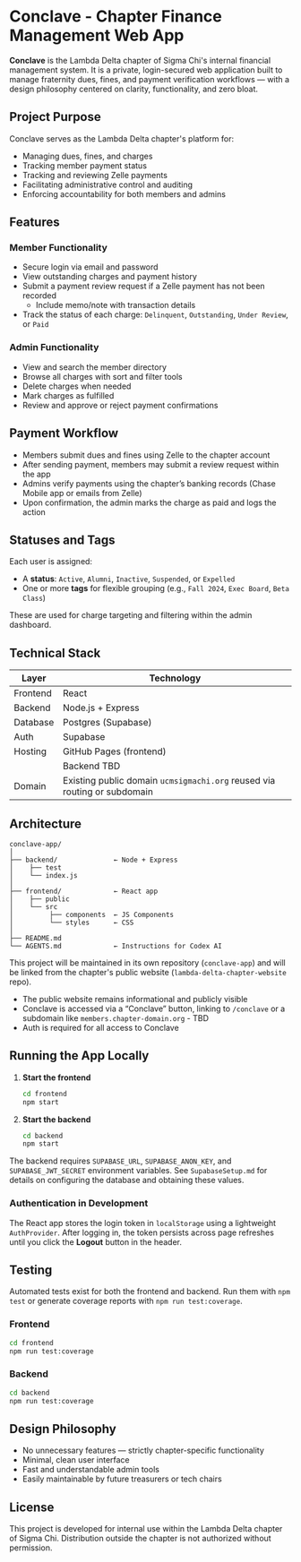 # Conclave - Chapter Finance Management Web App

**Conclave** is the Lambda Delta chapter of Sigma Chi's internal financial management system. It is a private, login-secured web application built to manage fraternity dues, fines, and payment verification workflows — with a design philosophy centered on clarity, functionality, and zero bloat.

## Project Purpose

Conclave serves as the Lambda Delta chapter's platform for:
- Managing dues, fines, and charges
- Tracking member payment status
- Tracking and reviewing Zelle payments
- Facilitating administrative control and auditing
- Enforcing accountability for both members and admins

## Features

### Member Functionality
- Secure login via email and password
- View outstanding charges and payment history
- Submit a payment review request if a Zelle payment has not been recorded
  - Include memo/note with transaction details
- Track the status of each charge: `Delinquent`, `Outstanding`, `Under Review`, or `Paid`

### Admin Functionality
- View and search the member directory
- Browse all charges with sort and filter tools
- Delete charges when needed
- Mark charges as fulfilled
- Review and approve or reject payment confirmations


## Payment Workflow

- Members submit dues and fines using Zelle to the chapter account
- After sending payment, members may submit a review request within the app
- Admins verify payments using the chapter’s banking records (Chase Mobile app or emails from Zelle)
- Upon confirmation, the admin marks the charge as paid and logs the action

## Statuses and Tags

Each user is assigned:
- A **status**: `Active`, `Alumni`, `Inactive`, `Suspended`, or `Expelled`
- One or more **tags** for flexible grouping (e.g., `Fall 2024`, `Exec Board`, `Beta Class`)

These are used for charge targeting and filtering within the admin dashboard.

## Technical Stack

| Layer     | Technology              |
|-----------|-------------------------|
| Frontend  | React                   |
| Backend   | Node.js + Express |
| Database  | Postgres (Supabase) |
| Auth      | Supabase |
| Hosting   | GitHub Pages (frontend) |
|           | Backend TBD |
| Domain    | Existing public domain `ucmsigmachi.org` reused via routing or subdomain |

## Architecture

```
conclave-app/
│
├── backend/              ← Node + Express
│    ├── test
│    └── index.js
│
├── frontend/             ← React app
│    ├── public
│    └── src
│         ├── components  ← JS Components
│         └── styles      ← CSS
│
├── README.md
└── AGENTS.md             ← Instructions for Codex AI
```

This project will be maintained in its own repository (`conclave-app`) and will be linked from the chapter's public website (`lambda-delta-chapter-website` repo).

- The public website remains informational and publicly visible
- Conclave is accessed via a “Conclave” button, linking to `/conclave` or a subdomain like `members.chapter-domain.org` - TBD
- Auth is required for all access to Conclave

## Running the App Locally

1. **Start the frontend**
   ```bash
   cd frontend
   npm start
   ```

2. **Start the backend**
   ```bash
   cd backend
   npm start
   ```
The backend requires `SUPABASE_URL`, `SUPABASE_ANON_KEY`, and
`SUPABASE_JWT_SECRET` environment variables. See `SupabaseSetup.md` for
details on configuring the database and obtaining these values.

### Authentication in Development

The React app stores the login token in `localStorage` using a lightweight
`AuthProvider`. After logging in, the token persists across page refreshes until
you click the **Logout** button in the header.

## Testing

Automated tests exist for both the frontend and backend. Run them with `npm test`
or generate coverage reports with `npm run test:coverage`.

### Frontend

```bash
cd frontend
npm run test:coverage
```

### Backend

```bash
cd backend
npm run test:coverage
```

## Design Philosophy

- No unnecessary features — strictly chapter-specific functionality
- Minimal, clean user interface
- Fast and understandable admin tools
- Easily maintainable by future treasurers or tech chairs

## License

This project is developed for internal use within the Lambda Delta chapter of Sigma Chi. Distribution outside the chapter is not authorized without permission.
